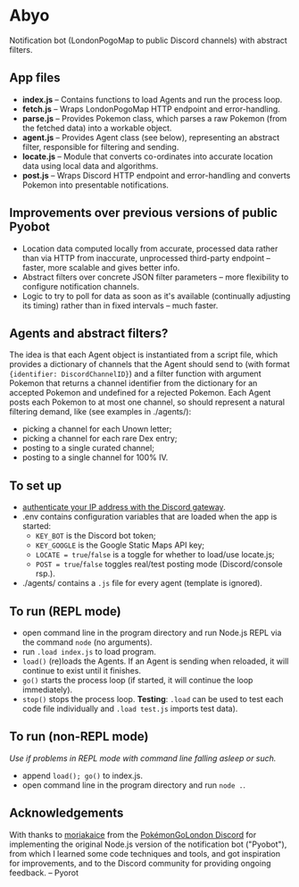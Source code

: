 # Abyo
Notification bot (LondonPogoMap to public Discord channels) with abstract filters.

## App files
- **index.js** – Contains functions to load Agents and run the process loop.
- **fetch.js** – Wraps LondonPogoMap HTTP endpoint and error-handling.
- **parse.js** – Provides Pokemon class, which parses a raw Pokemon (from the fetched data) into a workable object.
- **agent.js** – Provides Agent class (see below), representing an abstract filter, responsible for filtering and sending.
- **locate.js** – Module that converts co-ordinates into accurate location data using local data and algorithms.
- **post.js** – Wraps Discord HTTP endpoint and error-handling and converts Pokemon into presentable notifications.

## Improvements over previous versions of public Pyobot
* Location data computed locally from accurate, processed data rather than via HTTP from inaccurate, unprocessed third-party endpoint – faster, more scalable and gives better info.
* Abstract filters over concrete JSON filter parameters – more flexibility to configure notification channels.
* Logic to try to poll for data as soon as it's available (continually adjusting its timing) rather than in fixed intervals – much faster.

## Agents and abstract filters?
The idea is that each Agent object is instantiated from a script file, which provides a dictionary of channels that the Agent should send to (with format `{identifier: DiscordChannelID}`) and a filter function with argument Pokemon that returns a channel identifier from the dictionary for an accepted Pokemon and undefined for a rejected Pokemon. Each Agent posts each Pokemon to at most one channel, so should represent a natural filtering demand, like (see examples in ./agents/):
- picking a channel for each Unown letter;
- picking a channel for each rare Dex entry;
- posting to a single curated channel;
- posting to a single channel for 100% IV.

## To set up
- [authenticate your IP address with the Discord gateway](https://pastebin.com/NRh6Lb90).
- .env contains configuration variables that are loaded when the app is started:
    - `KEY_BOT` is the Discord bot token;
    - `KEY_GOOGLE` is the Google Static Maps API key;
    - `LOCATE = true`/`false` is a toggle for whether to load/use locate.js;
    - `POST = true`/`false` toggles real/test posting mode (Discord/console rsp.).
- ./agents/ contains a `.js` file for every agent (template is ignored).

## To run (REPL mode)
- open command line in the program directory and run Node.js REPL via the command `node` (no arguments).
- run `.load index.js` to load program.
- `load()` (re)loads the Agents. If an Agent is sending when reloaded, it will continue to exist until it finishes.
- `go()` starts the process loop (if started, it will continue the loop immediately).
- `stop()` stops the process loop.
**Testing**: `.load` can be used to test each code file individually and `.load test.js` imports test data).

## To run (non-REPL mode)
*Use if problems in REPL mode with command line falling asleep or such.*
- append `load(); go()` to index.js.
- open command line in the program directory and run `node .`.

## Acknowledgements
With thanks to [moriakaice](https://github.com/moriakaice/) from the  [PokémonGoLondon Discord](https://discord.gg/en6ea96) for implementing the original Node.js version of the notification bot ("Pyobot"), from which I learned some code techniques and tools, and got inspiration for improvements, and to the Discord community for providing ongoing feedback.
    – Pyorot